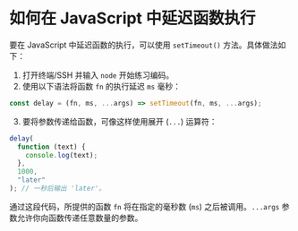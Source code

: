 # 如何在 JavaScript 中延迟函数执行

要在 JavaScript 中延迟函数的执行，可以使用 `setTimeout()` 方法。具体做法如下：

1. 打开终端/SSH 并输入 `node` 开始练习编码。
2. 使用以下语法将函数 `fn` 的执行延迟 `ms` 毫秒：

```js
const delay = (fn, ms, ...args) => setTimeout(fn, ms, ...args);
```

3. 要将参数传递给函数，可像这样使用展开 (`...`) 运算符：

```js
delay(
  function (text) {
    console.log(text);
  },
  1000,
  "later"
); // 一秒后输出 'later'。
```

通过这段代码，所提供的函数 `fn` 将在指定的毫秒数 (`ms`) 之后被调用。`...args` 参数允许你向函数传递任意数量的参数。
